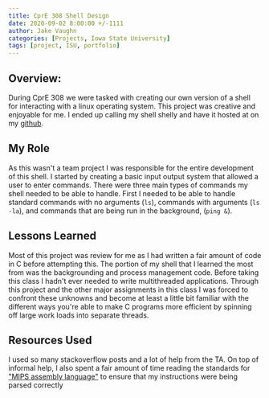 ```yaml
---
title: CprE 308 Shell Design
date: 2020-09-02 8:00:00 +/-1111
author: Jake Vaughn
categories: [Projects, Iowa State University]
tags: [project, ISU, portfolio]
---
```


## Overview:

During CprE 308 we were tasked with creating our own version of a shell for interacting with a linux operating system. This project was creative and enjoyable for me. I ended up calling my shell shelly and have it hosted at on my [github](https://github.com/jake-vaughn/CPRE-381-projects).

## My Role

As this wasn't a team project I was responsible for the entire development of this shell. I started by creating a basic input output system that allowed a user to enter commands. There were three main types of commands my shell needed to be able to handle. First I needed to be able to handle standard commands with no arguments (`ls`), commands with arguments (`ls -la`), and commands that are being run in the background, (`ping &`).

## Lessons Learned

Most of this project was review for me as I had written a fair amount of code in C before attempting this. The portion of my shell that I learned the most from was the backgrounding and process management code. Before taking this class I hadn't ever needed to write multithreaded applications. Through this project and the other major assignments in this class I was forced to confront these unknowns and become at least a little bit familiar with the different ways you're able to make C programs more efficient by spinning off large work loads into separate threads.

## Resources Used

I used so many stackoverflow posts and a lot of help from the TA. On top of informal help, I also spent a fair amount of time reading the standards for ["MIPS assembly language"](https://www.cs.csub.edu/~eddie/cmps2240/doc/britton-mips-text.pdf) to ensure that my instructions were being parsed correctly
